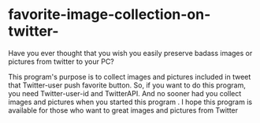 # favorite-image-collection-on-twitter-
Have you ever thought that you wish you easily preserve badass images or pictures from twitter to your PC?

This program's purpose is to collect images and pictures included in tweet that Twitter-user push favorite button.
So, if you want to do this program, you need Twitter-user-id and TwitterAPI.
And no sooner had you collect images and pictures when you started this program .
I hope this program is available for those who want to great images and pictures from Twitter

